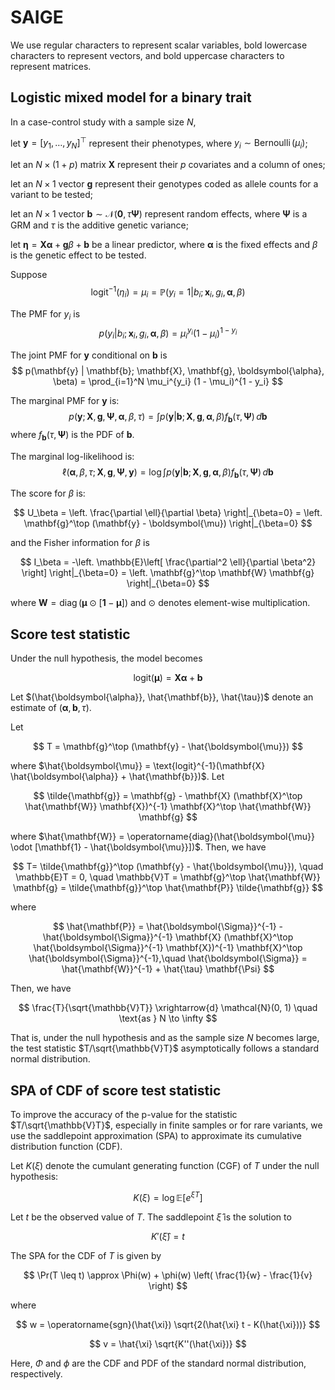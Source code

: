 # SAIGE

We use regular characters to represent scalar variables, bold lowercase characters to represent vectors, and bold uppercase characters to represent matrices.

## Logistic mixed model for a binary trait

In a case-control study with a sample size $N$,

let $\mathbf{y} = [y_1,\ldots,y_N]^{\top}$ represent their phenotypes, where $y_i \sim \operatorname{Bernoulli}(\mu_i)$;

let an $N \times (1 + p)$ matrix $\mathbf{X}$ represent their $p$ covariates and a column of ones;

let an $N \times 1$ vector $\mathbf{g}$ represent their genotypes coded as allele counts for a variant to be tested;

let an $N \times 1$ vector $\mathbf{b} \sim \mathcal{N}(\mathbf{0}, \tau \mathbf{\Psi})$ represent random effects, where $\mathbf{\Psi}$ is a GRM and $\tau$ is the additive genetic variance;

let $\boldsymbol{\eta} = \mathbf{X} \boldsymbol{\alpha} + \mathbf{g}\beta + \mathbf{b}$ be a linear predictor, where $\boldsymbol{\alpha}$ is the fixed effects and $\beta$ is the genetic effect to be tested.

Suppose
$$
\operatorname{logit}^{-1}(\eta_i) = \mu_i = \mathbb{P}(y_i = 1 | b_i; \mathbf{x}_i, g_i, \boldsymbol{\alpha}, \beta)
$$

The PMF for $y_i$ is
$$
p(y_i | b_i; \mathbf{x}_i, g_i, \boldsymbol{\alpha}, \beta) = \mu_i^{y_i} (1 - \mu_i)^{1 - y_i}
$$

The joint PMF for $\mathbf{y}$ conditional on $\mathbf{b}$ is
$$
p(\mathbf{y} | \mathbf{b}; \mathbf{X}, \mathbf{g}, \boldsymbol{\alpha}, \beta) = \prod_{i=1}^N \mu_i^{y_i} (1 - \mu_i)^{1 - y_i}
$$

The marginal PMF for $\mathbf{y}$ is:
$$
p(\mathbf{y}; \mathbf{X}, \mathbf{g}, \mathbf{\Psi}, \boldsymbol{\alpha}, \beta, \tau) = \int p(\mathbf{y} | \mathbf{b}; \mathbf{X}, \mathbf{g}, \boldsymbol{\alpha}, \beta) f_{\mathbf{b}}(\tau, \mathbf{\Psi}) \, d\mathbf{b}
$$
where $f_{\mathbf{b}}(\tau, \mathbf{\Psi})$ is the PDF of $\mathbf{b}$.

The marginal log-likelihood is:
$$
\ell(\boldsymbol{\alpha}, \beta, \tau; \mathbf{X}, \mathbf{g}, \mathbf{\Psi}, \mathbf{y}) = \log \int p(\mathbf{y} | \mathbf{b}; \mathbf{X}, \mathbf{g}, \boldsymbol{\alpha}, \beta) f_{\mathbf{b}}(\tau, \mathbf{\Psi}) \, d\mathbf{b}
$$

The score for $\beta$ is:

$$
U_\beta = \left. \frac{\partial \ell}{\partial \beta} \right|_{\beta=0} = \left. \mathbf{g}^\top (\mathbf{y} - \boldsymbol{\mu}) \right|_{\beta=0}
$$

and the Fisher information for $\beta$ is

$$
I_\beta = -\left. \mathbb{E}\left[ \frac{\partial^2 \ell}{\partial \beta^2} \right] \right|_{\beta=0} = \left. \mathbf{g}^\top \mathbf{W} \mathbf{g} \right|_{\beta=0}
$$

where $\mathbf{W} = \operatorname{diag}(\boldsymbol{\mu} \odot [\mathbf{1} - \boldsymbol{\mu}])$ and $\odot$ denotes element-wise multiplication.

## Score test statistic

Under the null hypothesis, the model becomes

$$
\text{logit}(\boldsymbol{\mu}) = \mathbf{X} \boldsymbol{\alpha} + \mathbf{b}
$$

Let $(\hat{\boldsymbol{\alpha}}, \hat{\mathbf{b}}, \hat{\tau})$ denote an estimate of $(\boldsymbol{\alpha}, \mathbf{b}, \tau)$.

Let

$$
T = \mathbf{g}^\top (\mathbf{y} - \hat{\boldsymbol{\mu}})
$$

where $\hat{\boldsymbol{\mu}} = \text{logit}^{-1}(\mathbf{X} \hat{\boldsymbol{\alpha}} + \hat{\mathbf{b}})$. Let

$$
\tilde{\mathbf{g}} = \mathbf{g} - \mathbf{X} (\mathbf{X}^\top \hat{\mathbf{W}} \mathbf{X})^{-1} \mathbf{X}^\top \hat{\mathbf{W}} \mathbf{g}
$$

where $\hat{\mathbf{W}} = \operatorname{diag}(\hat{\boldsymbol{\mu}} \odot [\mathbf{1} - \hat{\boldsymbol{\mu}}])$. Then, we have

$$
T= \tilde{\mathbf{g}}^\top (\mathbf{y} - \hat{\boldsymbol{\mu}}), \quad
\mathbb{E}T = 0, \quad
\mathbb{V}T = \mathbf{g}^\top \hat{\mathbf{W}} \mathbf{g} = \tilde{\mathbf{g}}^\top \hat{\mathbf{P}} \tilde{\mathbf{g}}
$$

where

$$
\hat{\mathbf{P}} = \hat{\boldsymbol{\Sigma}}^{-1} - \hat{\boldsymbol{\Sigma}}^{-1} \mathbf{X} (\mathbf{X}^\top \hat{\boldsymbol{\Sigma}}^{-1} \mathbf{X})^{-1} \mathbf{X}^\top \hat{\boldsymbol{\Sigma}}^{-1},\quad
\hat{\boldsymbol{\Sigma}} = \hat{\mathbf{W}}^{-1} + \hat{\tau} \mathbf{\Psi}
$$

Then, we have

$$
\frac{T}{\sqrt{\mathbb{V}T}} \xrightarrow{d} \mathcal{N}(0, 1) \quad \text{as } N \to \infty
$$

That is, under the null hypothesis and as the sample size $N$ becomes large, the test statistic $T/\sqrt{\mathbb{V}T}$ asymptotically follows a standard normal distribution.

## SPA of CDF of score test statistic

To improve the accuracy of the p-value for the statistic $T/\sqrt{\mathbb{V}T}$, especially in finite samples or for rare variants, we use the saddlepoint approximation (SPA) to approximate its cumulative distribution function (CDF).

Let $K(\xi)$ denote the cumulant generating function (CGF) of $T$ under the null hypothesis:

$$
K(\xi) = \log \mathbb{E}[e^{\xi T}]
$$

Let $t$ be the observed value of $T$. The saddlepoint $\hat{\xi}$ is the solution to

$$
K'(\hat{\xi}) = t
$$

The SPA for the CDF of $T$ is given by

$$
\Pr(T \leq t) \approx \Phi(w) + \phi(w) \left( \frac{1}{w} - \frac{1}{v} \right)
$$

where

$$
w = \operatorname{sgn}(\hat{\xi}) \sqrt{2(\hat{\xi} t - K(\hat{\xi}))}
$$

$$
v = \hat{\xi} \sqrt{K''(\hat{\xi})}
$$

Here, $\Phi$ and $\phi$ are the CDF and PDF of the standard normal distribution, respectively.
